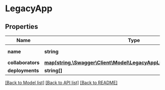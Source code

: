 # LegacyApp

## Properties
Name | Type | Description | Notes
------------ | ------------- | ------------- | -------------
**name** | **string** | The app name. | [optional] 
**collaborators** | [**map[string,\Swagger\Client\Model\LegacyAppListResponseCollaborators]**](LegacyAppListResponseCollaborators.md) |  | [optional] 
**deployments** | **string[]** |  | [optional] 

[[Back to Model list]](../README.md#documentation-for-models) [[Back to API list]](../README.md#documentation-for-api-endpoints) [[Back to README]](../README.md)


